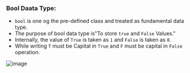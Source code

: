 ### Bool Daata Type:
- `bool` is one og the pre-defined class and treated as fundamental data type.
- The purpose of bool data type is"To store `true` and `False` Values."
- Internally, the value of `True` is taken as `1` and `False` is taken as `0`.
- While writing `T` must be  Capital in `True` and `F` must be capital in `False` operation.


![image](https://github.com/user-attachments/assets/752fa671-503a-438d-8635-f76cecc0816a)
